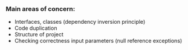 ### Main areas of concern:
* Interfaces, classes  (dependency inversion principle)
* Code duplication
* Structure of project
* Checking correctness input parameters (null reference exceptions) 

